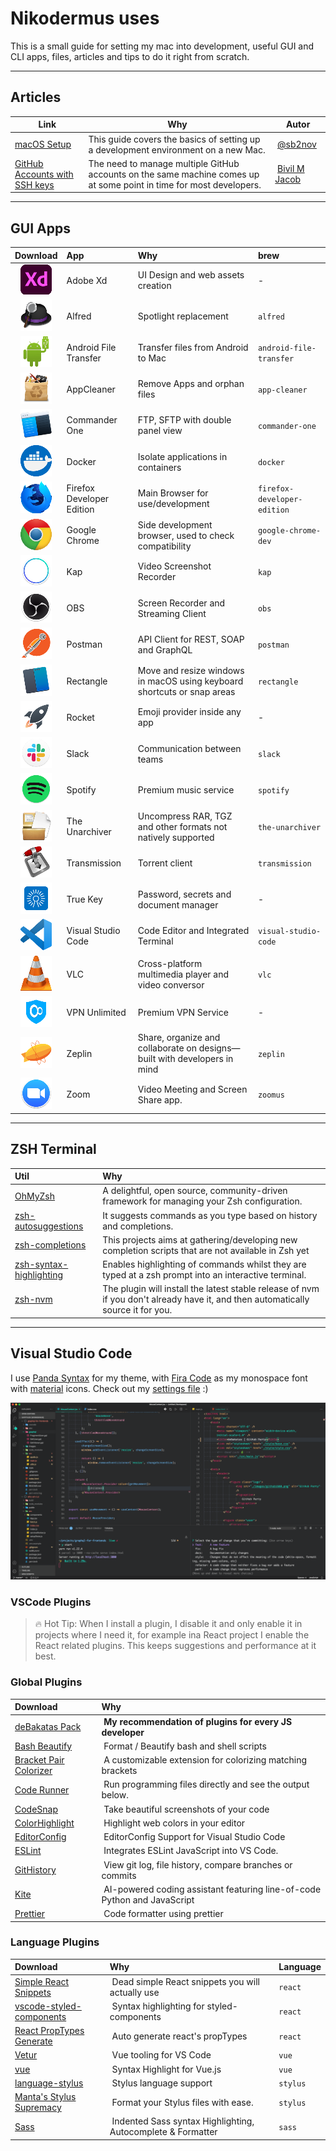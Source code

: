 # Nikodermus uses

This is a small guide for setting my mac into development, useful GUI and CLI apps, files, articles and tips to do it right from scratch.

---

## Articles

| Link                                                                                                                         | Why                                                                                                                 | Autor                                                     |
| ---------------------------------------------------------------------------------------------------------------------------- | ------------------------------------------------------------------------------------------------------------------- | --------------------------------------------------------- |
| [macOS Setup](http://sourabhbajaj.com/mac-setup/Contributors.html)                                                           | This guide covers the basics of setting up a development environment on a new Mac.                                  |  [@sb2nov](https://github.com/sb2nov)                     |
| [GitHub Accounts with SSH keys](https://www.freecodecamp.org/news/manage-multiple-github-accounts-the-ssh-way-2dadc30ccaca/) | The need to manage multiple GitHub accounts on the same machine comes up at some point in time for most developers. |  [Bivil M Jacob](https://www.linkedin.com/in/bivilmjacob) |

---

## GUI Apps

|                                                          Download                                                           | App                       | Why                                                                      | brew                        |
| :-------------------------------------------------------------------------------------------------------------------------: | :------------------------ | :----------------------------------------------------------------------- | :-------------------------- |
|                        [![Adobe Xd](docs/gui/adobe-xd.png)](https://www.adobe.com/products/xd.html)                         | Adobe Xd                  | UI Design and web assets creation                                        | -                           |
|                                [![Alfred](docs/gui/alfred.png)](https://www.alfredapp.com/)                                 | Alfred                    | Spotlight replacement                                                    | `alfred`                    |
|            [![Android File Transfer](docs/gui/android-file-transfer.png)](https://www.android.com/filetransfer/)            | Android File Transfer     | Transfer files from Android to Mac                                       | `android-file-transfer`     |
|                        [![AppCleaner](docs/gui/app-cleaner.png)](http://freemacsoft.net/appcleaner/)                        | AppCleaner                | Remove Apps and orphan files                                             | `app-cleaner`               |
| [![Commander One](docs/gui/commander-one.png)](https://apps.apple.com/us/app/commander-one-file-manager/id1035236694?mt=12) | Commander One             | FTP, SFTP with double panel view                                         | `commander-one`             |
|                            [![Docker](docs/gui/docker.png)](https://www.docker.com/get-started)                             | Docker                    | Isolate applications in containers                                       | `docker`                    |
|           [![Firefox Developer Edition](docs/gui/firefox.png)](https://www.mozilla.org/en-US/firefox/developer/)            | Firefox Developer Edition | Main Browser for use/development                                         | `firefox-developer-edition` |
|                           [![Google Chrome](docs/gui/chrome.png)](https://www.google.com/chrome/)                           | Google Chrome             | Side development browser, used to check compatibility                    | `google-chrome-dev`         |
|                                       [![Kap](docs/gui/kap.png)](https://getkap.co/)                                        | Kap                       | Video Screenshot Recorder                                                | `kap`                       |
|                                     [![OBS](docs/gui/obs.png)](https://obsproject.com/)                                     | OBS                       | Screen Recorder and Streaming Client                                     | `obs`                       |
|                                [![Postman](docs/gui/postman.png)](https://www.postman.com/)                                 | Postman                   | API Client for REST, SOAP and GraphQL                                    | `postman`                   |
|                              [![Rectangle](docs/gui/rectangle.png)](https://rectangleapp.com/)                              | Rectangle                 | Move and resize windows in macOS using keyboard shortcuts or snap areas  | `rectangle`                 |
|                             [![Rocket](docs/gui/rocket.png)](https://matthewpalmer.net/rocket/)                             | Rocket                    | Emoji provider inside any app                                            | -                           |
|                                     [![Slack](docs/gui/slack.png)](https://slack.com/)                                      | Slack                     | Communication between teams                                              | `slack`                     |
|                               [![Spotify](docs/gui/spotify.png)](https://www.spotify.com/us/)                               | Spotify                   | Premium music service                                                    | `spotify`                   |
|                     [![The Unarchiver](docs/gui/the-unarchiver.png)](https://macpaw.com/the-unarchiver)                     | The Unarchiver            | Uncompress RAR, TGZ and other formats not natively supported             | `the-unarchiver`            |
|                          [![Transmission](docs/gui/transmission.png)](https://transmissionbt.com/)                          | Transmission              | Torrent client                                                           | `transmission`              |
|                           [![True Key](docs/gui/true-key.png)](https://www.truekey.com/download)                            | True Key                  | Password, secrets and document manager                                   | -                           |
|                        [![Visual Studio Code](docs/gui/vs-code.png)](https://code.visualstudio.com/)                        | Visual Studio Code        | Code Editor and Integrated Terminal                                      | `visual-studio-code`        |
|                                  [![VLC](docs/gui/vlc.png)](https://www.videolan.org/vlc/)                                  | VLC                       | Cross-platform multimedia player and video conversor                     | `vlc`                       |
|                      [![VPN Unlimited](docs/gui/vpn-unlimited.png)](https://www.vpnunlimitedapp.com/)                       | VPN Unlimited             | Premium VPN Service                                                      | -                           |
|                                    [![Zeplin](docs/gui/zeplin.png)](https://zeplin.io/)                                     | Zeplin                    | Share, organize and collaborate on designs—built with developers in mind | `zeplin`                    |
|                           [![Zoom](docs/gui/zoom.png)](https://zoom.us/download#client_4meeting)                            | Zoom                      | Video Meeting and Screen Share app.                                      | `zoomus`                    |

---

## ZSH Terminal

| Util                                                                                                             | Why                                                                                                                              |
| :--------------------------------------------------------------------------------------------------------------- | :------------------------------------------------------------------------------------------------------------------------------- |
| [OhMyZsh](https://ohmyz.sh/)                                                                                     | A delightful, open source, community-driven framework for managing your Zsh configuration.                                       |
| [zsh-autosuggestions](https://github.com/zsh-users/zsh-autosuggestions/blob/master/INSTALL.md)                   | It suggests commands as you type based on history and completions.                                                               |
| [zsh-completions](https://github.com/zsh-users/zsh-completions#oh-my-zsh)                                        | This projects aims at gathering/developing new completion scripts that are not available in Zsh yet                              |
| [zsh-syntax-highlighting](https://github.com/zsh-users/zsh-syntax-highlighting/blob/master/INSTALL.md#oh-my-zsh) | Enables highlighting of commands whilst they are typed at a zsh prompt into an interactive terminal.                             |
| [zsh-nvm](https://github.com/lukechilds/zsh-nvm#as-an-oh-my-zsh-custom-plugin)                                   | The plugin will install the latest stable release of nvm if you don't already have it, and then automatically source it for you. |

---

## Visual Studio Code

I use [Panda Syntax](https://marketplace.visualstudio.com/items?itemName=tinkertrain.theme-panda) for my theme, with [Fira Code](https://github.com/tonsky/FiraCode/wiki/Installing) as my monospace font with [material](https://marketplace.visualstudio.com/items?itemName=PKief.material-icon-theme) icons. Check out my [settings file](/vscode.json) :)

![How it looks](docs/vscode.png)

### VSCode Plugins

> 🔥 Hot Tip: When I install a plugin, I disable it and only enable it in projects where I need it, for example ina React project I enable the React related plugins. This keeps suggestions and performance at it best.

### Global Plugins

| Download                                                                                                       | Why                                                                       |
| :------------------------------------------------------------------------------------------------------------- | :------------------------------------------------------------------------ |
| [deBakatas Pack](https://marketplace.visualstudio.com/items?itemName=nikodermus.debakatas-extensionpack)       |  **My recommendation of plugins for every JS developer**                  |
| [Bash Beautify](https://marketplace.visualstudio.com/items?itemName=shakram02.bash-beautify)                   |  Format / Beautify bash and shell scripts                                 |
| [Bracket Pair Colorizer](https://marketplace.visualstudio.com/items?itemName=CoenraadS.bracket-pair-colorizer) |  A customizable extension for colorizing matching brackets                |
| [Code Runner](https://marketplace.visualstudio.com/items?itemName=formulahendry.code-runner)                   |  Run programming files directly and see the output below.                 |
| [CodeSnap](https://marketplace.visualstudio.com/items?itemName=adpyke.codesnap)                                |  Take beautiful screenshots of your code                                  |
| [ColorHighlight](https://marketplace.visualstudio.com/items?itemName=naumovs.color-highlight)                  |  Highlight web colors in your editor                                      |
| [EditorConfig](https://marketplace.visualstudio.com/items?itemName=EditorConfig.EditorConfig)                  |  EditorConfig Support for Visual Studio Code                              |
| [ESLint](https://marketplace.visualstudio.com/items?itemName=dbaeumer.vscode-eslint)                           |  Integrates ESLint JavaScript into VS Code.                               |
| [GitHistory](https://marketplace.visualstudio.com/items?itemName=donjayamanne.githistory)                      |  View git log, file history, compare branches or commits                  |
| [Kite](https://marketplace.visualstudio.com/items?itemName=kiteco.kite)                                        |  AI-powered coding assistant featuring line-of-code Python and JavaScript |
| [Prettier](https://marketplace.visualstudio.com/items?itemName=esbenp.prettier-vscode)                         |  Code formatter using prettier                                            |

### Language Plugins

| Download                                                                                                              | Why                                                          | Language |
| :-------------------------------------------------------------------------------------------------------------------- | :----------------------------------------------------------- | :------- |
| [Simple React Snippets](https://marketplace.visualstudio.com/items?itemName=burkeholland.simple-react-snippets)       |  Dead simple React snippets you will actually use            | `react`  |
| [vscode-styled-components](https://marketplace.visualstudio.com/items?itemName=jpoissonnier.vscode-styled-components) |  Syntax highlighting for styled-components                   | `react`  |
| [React PropTypes Generate](https://marketplace.visualstudio.com/items?itemName=suming.react-proptypes-generate)       |  Auto generate react's propTypes                             | `react`  |
| [Vetur](https://marketplace.visualstudio.com/items?itemName=octref.vetur)                                             |  Vue tooling for VS Code                                     | `vue`    |
| [vue](https://marketplace.visualstudio.com/items?itemName=jcbuisson.vue)                                              |  Syntax Highlight for Vue.js                                 | `vue`    |
| [language-stylus](https://marketplace.visualstudio.com/items?itemName=sysoev.language-stylus)                         |  Stylus language support                                     | `stylus` |
| [Manta's Stylus Supremacy](https://marketplace.visualstudio.com/items?itemName=thisismanta.stylus-supremacy)          |  Format your Stylus files with ease.                         | `stylus` |
| [Sass](https://marketplace.visualstudio.com/items?itemName=Syler.sass-indented)                                       |  Indented Sass syntax Highlighting, Autocomplete & Formatter | `sass`   |
